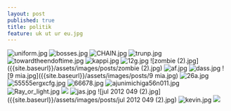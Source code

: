 ```yaml
---
layout: post
published: true
title: politik
feature: uk ut ur eu.jpg
---
```

![uniform.jpg]({{site.baseurl}}/assets/images/posts/uniform.jpg)
![bosses.jpg]({{site.baseurl}}/assets/images/posts/bosses.jpg)
![CHAIN.jpg]({{site.baseurl}}/assets/images/posts/CHAIN.jpg)
![trunp.jpg]({{site.baseurl}}/assets/images/posts/trunp.jpg)
![towardtheendoftime.jpg]({{site.baseurl}}/assets/images/posts/towardtheendoftime.jpg)
![kappi.jpg]({{site.baseurl}}/assets/images/posts/kappi.jpg)
![12g.jpg]({{site.baseurl}}/assets/images/posts/12g.jpg)
![zombie (2).jpg]({{site.baseurl}}/assets/images/posts/zombie (2).jpg)
![af.jpg]({{site.baseurl}}/assets/images/posts/af.jpg)
![dass.jpg]({{site.baseurl}}/assets/images/posts/dass.jpg)
![9 mia.jpg]({{site.baseurl}}/assets/images/posts/9 mia.jpg)
![26a.jpg]({{site.baseurl}}/assets/images/posts/26a.jpg)
![55555ergxcfg.jpg]({{site.baseurl}}/assets/images/posts/55555ergxcfg.jpg)
![66678.jpg]({{site.baseurl}}/assets/images/posts/66678.jpg)
![ajunimichiga56n011.jpg]({{site.baseurl}}/assets/images/posts/ajunimichiga56n011.jpg)
![Ray_or_light.jpg]({{site.baseurl}}/assets/images/posts/Ray_or_light.jpg)
![]({{site.baseurl}}/assets/images/posts/Fotolia_40899204_5te5tfweSubscription_L.jpg)
![jas.jpg]({{site.baseurl}}/assets/images/posts/jas.jpg)
![jul 2012 049 (2).jpg]({{site.baseurl}}/assets/images/posts/jul 2012 049 (2).jpg)
![kevin.jpg]({{site.baseurl}}/assets/images/posts/kevin.jpg)
![]({{site.baseurl}}/assets/images/posts/uk%20ut%20ur%20eu.jpg)
